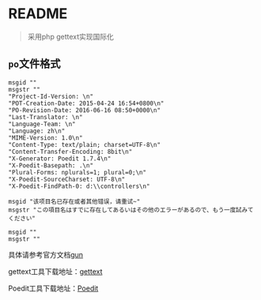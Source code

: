 # README

> 采用php gettext实现国际化


## `po`文件格式

```
msgid ""
msgstr ""
"Project-Id-Version: \n"
"POT-Creation-Date: 2015-04-24 16:54+0800\n"
"PO-Revision-Date: 2016-06-16 08:50+0000\n"
"Last-Translator: \n"
"Language-Team: \n"
"Language: zh\n"
"MIME-Version: 1.0\n"
"Content-Type: text/plain; charset=UTF-8\n"
"Content-Transfer-Encoding: 8bit\n"
"X-Generator: Poedit 1.7.4\n"
"X-Poedit-Basepath: .\n"
"Plural-Forms: nplurals=1; plural=0;\n"
"X-Poedit-SourceCharset: UTF-8\n"
"X-Poedit-FindPath-0: d:\\controllers\n"

msgid "该项目名已存在或者其他错误，请重试~"
msgstr "この項目名はすでに存在してあるいはその他のエラーがあるので、もう一度試みてください"

msgid ""
msgstr ""

```

具体请参考官方文档[gun](http://www.gnu.org/software/gettext/manual/gettext.html)


gettext工具下载地址：[gettext](http://nchc.dl.sourceforge.net/sourceforge/gnuwin32/gettext-0.14.4.exe)


Poedit工具下载地址：[Poedit](http://www.poedit.net/download.php )